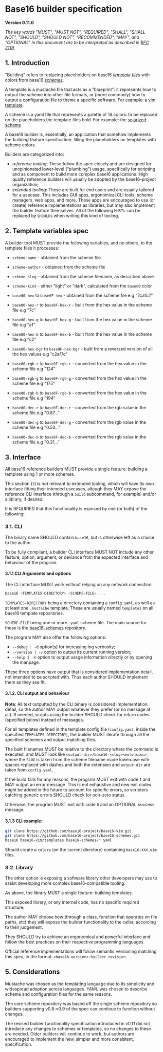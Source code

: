 # Base16 builder specification
**Version 0.11.0**

*The key words "MUST", "MUST NOT", "REQUIRED", "SHALL", "SHALL NOT", "SHOULD",
"SHOULD NOT", "RECOMMENDED",  "MAY", and "OPTIONAL" in this document are to be
interpreted as described in [RFC 2119](https://datatracker.ietf.org/doc/html/rfc2119).*

## 1. Introduction

"Building" refers to replacing placeholders on base16 _[template
files](./file.md)_ with colors from base16 _[schemes](./styling.md)_.

A template is a mustache file that acts as a "blueprint": it represents how to
output the scheme into other file formats, or (more commonly) how to output a
configuration file to theme a specific software. For example: a [vim
template](https://github.com/base16-project/base16-vim/blob/main/templates/default.mustache).

A scheme is a yaml file that represents a palette of 16 colors: to be replaced
on the placeholders the template files hold. For example: the [solarized
scheme](https://github.com/base16-project/base16-schemes/blob/main/solarized-dark.yaml)

A base16 builder is, essentially, an application that somehow implements the
_building_ feature specification: filling the placeholders on templates with
scheme colors.

Builders are categorized into:

- _reference tooling_: These follow the spec closely and are
  designed for unopinionated lower-level ("plumbing") usage, specifically for
  scripting and as component to build more complex base16 applications. High
  quality reference builders will usually be adopted by the base16-project
  organization;
- _extended tooling_: These are built for end users and are usually tailored
  for a usecase. This includes GUI apps, ergonomical CLI tools, scheme
  managers, web apps, and more. These apps are encouraged to use (or create)
  reference implementations as libraries, but may also implement the builder
  feature themselves. All of the following `MUST`s can be replaced by `SHOULD`s
  when writing this kind of tooling.

## 2. Template variables spec

A builder tool MUST provide the following variables, and no others, to the
template files it processes:

- `scheme-name` - obtained from the scheme file
- `scheme-author` - obtained from the scheme file
- `scheme-slug` - obtained from the scheme filename, as described above
- `scheme-kind` - either "light" or "dark", calculated from the `base00` color <!-- TODO: This is a candidate for inclusion, let me know your thoughts -->

- `base00-hex` to `base0F-hex` - obtained from the scheme file e.g "7cafc2"
- `base00-hex-r` to `base0F-hex-r` - built from the hex value in the scheme file e.g "7c"
- `base00-hex-g` to `base0F-hex-g` - built from the hex value in the scheme file e.g "af"
- `base00-hex-b` to `base0F-hex-b` - built from the hex value in the scheme file e.g "c2"
- `base00-hex-bgr` to `base0F-hex-bgr` - built from a reversed version of all the hex values e.g "c2af7c"

- `base00-rgb-r` to `base0F-rgb-r` - converted from the hex value in the scheme file e.g "124"
- `base00-rgb-g` to `base0F-rgb-g` - converted from the hex value in the scheme file e.g "175"
- `base00-rgb-b` to `base0F-rgb-b` - converted from the hex value in the scheme file e.g "194"
- `base00-dec-r` to `base0F-dec-r` - converted from the rgb value in the scheme file e.g "0.87..."
- `base00-dec-g` to `base0F-dec-g` - converted from the rgb value in the scheme file e.g "0.50..."
- `base00-dec-b` to `base0F-dec-b` - converted from the rgb value in the scheme file e.g "0.21..."

## 3. Interface

All base16 reference builders MUST provide a single feature: building a
template using 1 or more schemes.

This section (`3`) is not relevant to extended tooling, which will have its own
interface fitting their intended usecases, altough they MAY expose the
reference CLI interface (through a `build` subcommand, for example) and/or a
library, if desired.

It is REQUIRED that this functionality is exposed by one (or both) of the following:

### 3.1. CLI

The binary name SHOULD contain `base16`, but is otherwise left as a choice to
the author.

To be fully compliant, a builder CLI interface MUST NOT include any other
feature, option, argument, or deviance from the expected interface and
behaviour of the program.

#### 3.1.1 CLI Arguments and options
<!-- TODO: For convenience, we make a manpage and set of tests available. All
compliant builders MUST fully conform to these two. -->

The CLI interface MUST work without relying on any network connection.

```bash
base16 <TEMPLATES-DIRECTORY> <SCHEME-FILE> ...
```

`TEMPLATES-DIRECTORY` being a directory containing a `config.yaml`, as well as at
least one `.mustache` template. These are usually named `templates` on all
base16 template repositories.

`SCHEME-FILE` being one or more `.yaml` scheme file. The main source for these
is the [base16-schemes](https://github.com/base16-project/base16-schemes)
repository.

The program MAY also offer the following options:

- `--debug | -d` option(s) for increasing log verbosity;
- `--version | -v` option to output its current running version;
- `--help | -h` option to output usage information directly or by opening the
  manpage.

These three options have output that is considered implementation detail, not
intended to be scripted with. Thus each author SHOULD implement them as they
see fit.

#### 3.1.2. CLI output and behaviour

**Note**: All text outputted by the CLI binary is considered implementation
detail, so the author MAY output whatever they prefer (or no message at all).
If needed, scripts using the builder SHOULD check for return codes (specified
below) instead of messages.

For all templates defined in the template config file (`config.yaml`, inside
the specified `TEMPLATES-DIRECTORY`), the builder MUST iterate through all the
specified schemes and output matching files.

The built filenames MUST be relative to the directory where the command is
executed, and MUST look like `<output-dir>/base16-<slug><extension>`, where the
`SLUG` is taken from the scheme filename made lowercase with spaces replaced
with dashes and both the extension and `output-dir` are taken from
`config.yaml`.

If the build fails for any reasons, the program MUST exit with code `1` and MAY
output an error message. This is not exhaustive and new exit codes might be
added in the future to account for specific errors, so scripters catching
generic errors SHOULD check for non-zero status.

Otherwise, the program MUST exit with code `0` and an OPTIONAL success message.

#### 3.1.3 CLI example:

```bash
git clone https://github.com/base16-project/base16-vim.git
git clone https://github.com/base16-project/base16-schemes.git
base16 base16-vim/templates base16-schemes/*.yaml
```

Should create a `colors` (on the current directory) containing `base16-XXX.vim`
files.

### 3.2. Library

The other option is exposing a software library other developers may use to
assist developing more complex base16-compatible tooling.

As above, the library MUST a single feature: building templates.

This exposed library, or any internal code, has no specific required structure.

The author MAY choose how (through a class, function that operates on file
paths, etc) they will expose the builder functionality to the caller, according
to their judgement.

They SHOULD try to achieve an ergonomical and powerful interface and follow the
best practices on their respective programming languages.

Official reference implementations will follow semantic versioning matching
this spec, in the format: `<base16-version>-builder_revision`.

## 5. Considerations
Mustache was chosen as the templating language due to its simplicity and
widespread adoption across languages. YAML was chosen to describe scheme and
configuration files for the same reasons.

The core scheme repository was based off the single scheme repository so
builders supporting v0.8-v0.9 of the spec can continue to function without
changes.

The revised builder functionality specification introduced in v0.11 did not
introduce any changes to schemes or templates, so no changes to these are
needed. Older builders will continue to work, but authors are encouraged to
implement the new, simpler and more consistent, specification.
